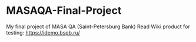 # MASAQA-Final-Project
My final project of MASA QA (Saint-Petersburg Bank)
Read Wiki 
product for testing: https://idemo.bspb.ru/
